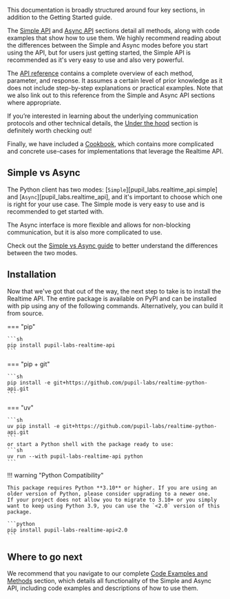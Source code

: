 This documentation is broadly structured around four key sections, in addition to the Getting Started guide.

The [Simple API](./methods/simple.md) and [Async API](./methods/async.md) sections detail all methods, along with code
examples that show how to use them. We highly recommend reading about the differences between the Simple and Async modes
before you start using the API, but for users just getting started, the Simple API is recommended as it's very easy to
use and also very powerful.

The [API reference](./modules.md) contains a complete overview of each method, parameter, and response. It assumes a certain
level of prior knowledge as it does not include step-by-step explanations or practical examples. Note that we also link
out to this reference from the Simple and Async API sections where appropriate.

If you’re interested in learning about the underlying communication protocols and other technical details,
the [Under the hood](./guides/under-the-hood.md) section is definitely worth checking out!

Finally, we have included a [Cookbook](./cookbook.md), which contains more complicated and concrete use-cases for
implementations that leverage the Realtime API.

## Simple vs Async

The Python client has two modes: [`Simple`][pupil_labs.realtime_api.simple] and [`Async`][pupil_labs.realtime_api], and
it's important to choose which one is right for your use case. The Simple mode is very easy to use and is recommended
to get started with.

The Async interface is more flexible and allows for non-blocking communication, but it is also more complicated to use.

Check out the [Simple vs Async guide](./guides/simple-vs-async-api.md) to better understand the differences between the
two modes.

## Installation

Now that we've got that out of the way, the next step to take is to install the Realtime API. The entire package is
available on PyPI and can be installed with pip using any of the following commands. Alternatively, you can build it
from source.

=== "pip"

    ```sh
    pip install pupil-labs-realtime-api
    ```

=== "pip + git"

    ```sh
    pip install -e git+https://github.com/pupil-labs/realtime-python-api.git
    ```

=== "uv"

    ```sh
    uv pip install -e git+https://github.com/pupil-labs/realtime-python-api.git
    ```
    or start a Python shell with the package ready to use:
    ```sh
    uv run --with pupil-labs-realtime-api python
    ```

!!! warning "Python Compatibility"

    This package requires Python **3.10** or higher. If you are using an older version of Python, please consider upgrading to a newer one.
    If your project does not allow you to migrate to 3.10+ or you simply want to keep using Python 3.9, you can use the `<2.0` version of this package.

    ```python
    pip install pupil-labs-realtime-api<2.0
    ```

## Where to go next

We recommend that you navigate to our complete [Code Examples and Methods](./methods/index.md) section, which details
all functionality of the Simple and Async API, including code examples and descriptions of how to use them.
